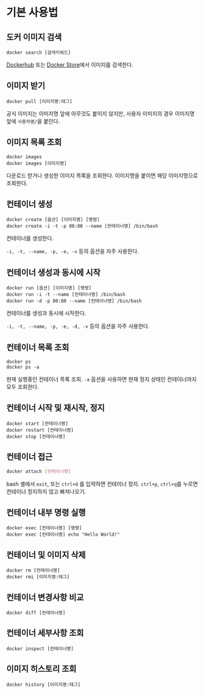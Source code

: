 
# 기본 사용법


## 도커 이미지 검색

```shell
docker search [검색키워드]
```
[Dockerhub](https://hub.docker.com/) 또는 [Docker Store](https://store.docker.com)에서 이미지를 검색한다.



## 이미지 받기

```shell
docker pull [이미지명:태그]
```
공식 이미지는 이미지명 앞에 아무것도 붙이지 않지만, 사용자 이미지의 경우 이미지명 앞에 `사용자명/`을 붙인다.



## 이미지 목록 조회

```shell
docker images
docker images [이미지명]
```
다운로드 받거나 생성한 이미지 목록을 조회한다. 이미지명을 붙이면 해당 이미지명으로 조회한다.



## 컨테이너 생성

```shell
docker create [옵션] [이미지명] [명령]
docker create -i -t -p 80:80 --name [컨테이너명] /bin/bash
```
컨테이너를 생성한다.

`-i, -t, --name, -p, -e, -v` 등의 옵션을 자주 사용한다.



## 컨테이너 생성과 동시에 시작

```shell
docker run [옵션] [이미지명] [명령]
docker run -i -t --name [컨테이너명] /bin/bash
docker run -d -p 80:80 --name [컨테이너명] /bin/bash
```
컨테이너를 생성과 동시에 시작한다.

`-i, -t, --name, -p, -e, -d, -v` 등의 옵션을 자주 사용한다.



## 컨테이너 목록 조회

```shell
docker ps
docker ps -a
```
현재 실행중인 컨테이너 목록 조회. `-a` 옵션을 사용하면 현재 정지 상태인 컨테이너까지 모두 조회한다.



## 컨테이너 시작 및 재시작, 정지

```shell
docker start [컨테이너명]
docker restart [컨테이너명]
docker stop [컨테이너명]
```



## 컨테이너 접근

```bash
docker attach [컨테이너명]
```
bash 셸에서 `exit`, 또는 `ctrl+d` 를 입력하면 컨테이너 정지. `ctrl+p`, `ctrl+q`를 누르면 컨테이너 정지하지 않고 빠져나오기.



## 컨테이너 내부 명령 실행

```shell
docker exec [컨테이너명] [명령]
docker exec [컨테이너명] echo "Hello World!"
```



## 컨테이너 및 이미지 삭제

```shell
docker rm [컨테이너명]
docker rmi [이미지명:태그]
```



## 컨테이너 변경사항 비교

```shell
docker diff [컨테이너명]
```



## 컨테이너 세부사항 조회

```shell
docker inspect [컨테이너명]
```



## 이미지 히스토리 조회

```shell
docker history [이미지명:태그]
```

